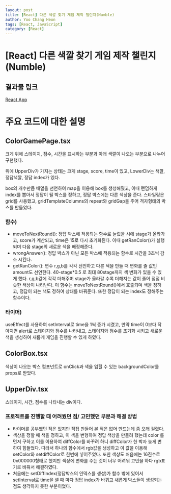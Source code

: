 ```yaml
---
layout: post
title: [React] 다른 색깔 찾기 게임 제작 챌린지(Numble)
author: Yoo Chang Heon
tags: [React, JavaScript]
category: [React]
---
```


# [React] 다른 색깔 찾기 게임 제작 챌린지(Numble)

## 결과물 링크

[React App](https://numble-color-game-dkbo4zhgv-dbckdgjs369.vercel.app/)

# 주요 코드에 대한 설명

## ColorGamePage.tsx

크게 위에 스테이지, 점수, 시간을 표시하는 부분과 아래 색깔이 나오는 부분으로 나누어 구현했다.

위에 UpperDiv가 가지는 상태는 크게 stage, score, time이 있고, LowerDiv는 색깔, 정답색깔, 정답 index가 있다.

box의 개수만큼 배열을 선언하여 map을 이용해 box를 생성해줬고, 이때 랜덤하게 index를 뽑아서 정답이 될 박스를 정하고, 정답 박스에는 다른 색상을 준다. 스타일링은 grid를 사용했고, gridTemplateColumns의 repeat와 gridGap을 주어 격자형태의 박스를 만들었다.

### 함수)

- moveToNextRound(): 정답 박스에 적용되는 함수로 눌렀을 시에 stage가 올라가고, score가 계산되고, time은 15로 다시 초기화된다. 이때 getRanColor()가 실행되며 다음 stage의 새로운 색을 배정해준다.
- wrongAnswer(): 정답 박스가 아닌 모든 박스에 적용되는 함수로 시간을 3초씩 감소 시킨다.
- getRanColor(): 변수 r,g,b를 각각 선언하고 다른 색을 만들 때 변화를 줄 값인 amount도 선언한다. 40-stage\*0.5 로 최대 80stage까지 색 변화가 있을 수 있게 했다. r,g,b값에 각각 더해주며 stage가 올라갈 수록 더해지는 값이 줄어 점점 비슷한 색상이 나타난다. 이 함수는 moveToNextRound()에서 호출되며 색을 정하고, 정답이 되는 색도 정하여 상태를 바꿔준다. 또한 정답이 되는 index도 정해주는 함수이다.

### 타이머)

useEffect를 사용하여 setInterval로 time을 1씩 증가 시켰고, 만약 time이 0보다 작아지면 alert로 스테이지와 점수를 나타내고, 스테이지와 점수를 초기화 시키고 새로운 색을 생성하여 새롭게 게임을 진행할 수 있게 하였다.

## ColorBox.tsx

색상이 나오는 박스 컴포넌트로 onClick과 색을 입힐 수 있는 backgroundColor를 props로 받았다.

## UpperDiv.tsx

스테이지, 시간, 점수를 나타내는 div이다.

###

### 프로젝트를 진행할 때 어려웠던 점/ 고민했던 부분과 해결 방법

- 타이머를 공부했던 적은 있지만 직접 만들어 본 적은 없어 만드는데 좀 오래 걸렸다.
- 색상을 정할 때 색을 정하고, 이 색을 변형하여 정답 색상을 만들려 했는데 color 를 먼저 구하고 이를 이용하여 diffColor를 바꾸려 하니 diffColor가 한 박자 늦게 변하여 힘들었다. 따라서 하나의 함수에서 rgb값을 생성하고 이 값을 이용해 setColor와 setdiffColor로 한번에 넣어주었다. 또한 색상도 처음에는 16진수로 0x000000형태로 했지만 색상에 변화를 주는 것이 너무 어려워 고민을 하다 rgb표기로 바꿔서 해결하였다.
- 처음에는 setDiffIndex(정답박스의 인덱스를 생성)가 함수 밖에 있어서 setInterval로 time을 셀 때 마다 정답 index가 바뀌고 새롭게 박스들이 생성되는 점도 생각하지 못한 부분이었다.

